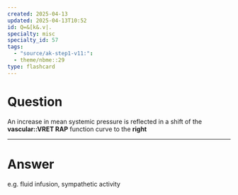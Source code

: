 ```yaml
---
created: 2025-04-13
updated: 2025-04-13T10:52
id: Q=&[k&.v|.
specialty: misc
specialty_id: 57
tags:
  - "source/ak-step1-v11:": 
  - theme/nbme::29
type: flashcard
---
```


# Question
An increase in mean systemic pressure is reflected in a shift of the **vascular::VRET RAP** function curve to the **right**

---

# Answer
e.g. fluid infusion, sympathetic activity